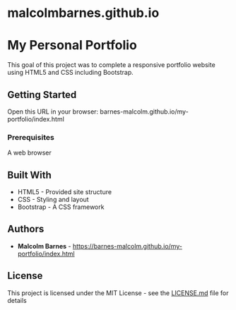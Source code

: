 # malcolmbarnes.github.io
# My Personal Portfolio

This goal of this project was to complete a responsive portfolio website using HTML5 and CSS including Bootstrap.

## Getting Started

Open this URL in your browser: barnes-malcolm.github.io/my-portfolio/index.html

### Prerequisites

A web browser

## Built With

* HTML5 - Provided site structure
* CSS - Styling and layout
* Bootstrap - A CSS framework

## Authors

* **Malcolm Barnes** - https://barnes-malcolm.github.io/my-portfolio/index.html

## License

This project is licensed under the MIT License - see the [LICENSE.md](LICENSE.md) file for details
